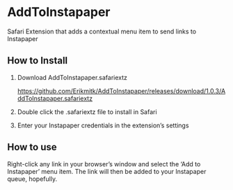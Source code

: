 AddToInstapaper
===============

Safari Extension that adds a contextual menu item to send links to Instapaper

How to Install
--------------

1. Download AddToInstapaper.safariextz

	https://github.com/Erikmitk/AddToInstapaper/releases/download/1.0.3/AddToInstapaper.safariextz

2. Double click the .safariextz file to install in Safari

3. Enter your Instapaper credentials in the extension’s settings

How to use
----------

Right-click any link in your browser’s window and select the ‘Add to Instapaper’ menu item.
The link will then be added to your Instapaper queue, hopefully.
